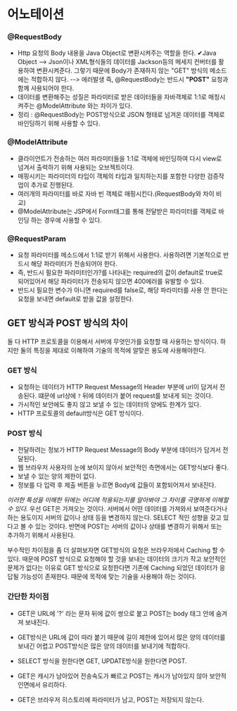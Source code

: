 # 어노테이션

### @RequestBody
* Http 요청의 Body 내용을 Java Object로 변환시켜주는 역할을 한다. ✔Java Object --> Json이나 XML형식들의 데이터를 Jackson등의 메세지 컨버터를 활용하여 변환시켜준다.
  그렇기 때문에 Body가 존재하지 않는 "GET" 방식의 메소드에는 적합하지 않다. --> 에러발생
  즉, @RequestBody는 반드시 __"POST"__ 요청과 함께 사용되어야 한다.
* 데이터를 변환해주는 성질은 파라미터로 받은 데이터들을 자바객체로 1:1로 매칭시켜주는 @ModelAttribute 와는 차이가 있다.
* 정리 : @RequestBody는 POST방식으로 JSON 형태로 넘겨온 데이터를 객체로 바인딩하기 위해 사용할 수 있다.

### @ModelAttribute
* 클라이언트가 전송하는 여러 파라미터들을 1:1로 객체에 바인딩하여 다시 view로 넘겨서 출력하기 위해 사용되는 오브젝트이다.
* 매핑시키는 파라미터의 타입이 객체의 타입과 일치하는지를 포함한 다양한 검증작업이 추가로 진행된다.
* 여러개의 파라미터를 바로 자바 빈 객체로 매핑시킨다.(RequestBody와 차이 비교)
* @ModelAttribute는 JSP에서 Form태그를 통해 전달받은 파라미터를 객체로 바인딩 하는 경우에 사용할 수 있다.

### @RequestParam
* 요청 파라미터를 메소드에서 1:1로 받기 위해서 사용한다. 사용하려면 기본적으로 반드시 해당 파라미터가 전송되어야 한다.
* 즉, 반드시 필요한 파라미터인가?를 나타내는 required의 값이 default로 true로 되어있어서 해당 파라미터가 전송되지 않으면 400에러를 유발할 수 있다.
* 반드시 필요한 변수가 아니면 required를 false로, 해당 파라미터를 사용 안 한다는 요청을 보내면 default로 받을 값을 설정한다.


## GET 방식과 POST 방식의 차이
둘 다 HTTP 프로토콜을 이용해서 서버에 무엇인가를 요청할 때 사용하는 방식이다. 하지만 둘의 특징을 제대로 이해하여 기술의 목적에 알맞은 용도에 사용해야한다.

### GET 방식
* 요청하는 데이터가 HTTP Request Message의 Header 부분에 url이 담겨서 전송된다. 떄문에 url상에 ```?``` 뒤에 데이터가 붙어 request를 보내게 되는 것이다.
* 가시적인 보안에도 좋지 않고 보낼 수 있는 데이터의 양에도 한계가 있다.
* HTTP 프로토콜의 default방식은 GET 방식이다.

### POST 방식
* 전달하려는 정보가 HTTP Request Message의 Body 부분에 데이터가 담겨서 전달된다.
* 웹 브라우저 사용자의 눈에 보이지 않아서 보안적인 측면에서는 GET방식보다 좋다.
* 보낼 수 있는 양의 제한이 없다.
* 정보를 다 입력 후 제출 버튼을 누르면 Body에 값들이 포함되어져서 보내진다.

*이러한 특성을 이해한 뒤에는 어디에 적용되는지를 알아봐야 그 차이를 극명하게 이해할 수 있다.* 우선 GET은 가져오는 것이다. 서버에서 어떤 데이터를 가져와서 보여준다거나 하는 용도이지
서버의 값이나 상태 등을 변경하지 않는다. SELECT 적인 성향을 갖고 있다고 볼 수 있는 것이다. 반면에 POST는 서버의 값이나 상태를 변경하기 위해서 또는 추가하기 위해서 사용된다.

부수적인 차이점을 좀 더 살펴보자면 GET방식의 요청은 브라우저에서 Caching 할 수 있다. 때문에 POST 방식으로 요청해야 할 것을 보내는 데이터의 크기가 작고 보안적인 문제가 없다는 이유로
GET 방식으로 요청한다면 기존에 Caching 되었던 데이터가 응답될 가능성이 존재한다. 때문에 목적에 맞는 기술을 사용해야 하는 것이다.

### 간단한 차이점
* GET은 URL에 '?' 라는 문자 뒤에 값이 쌍으로 붙고 POST는 body 태그 안에 숨겨져 보내진다.
* GET방식은 URL에 값이 따라 붙기 때문에 길이 제한에 있어서 많은 양의 데이터를 보내긴 어렵고 POST방식은 많은 양의 데이터를 보내기에 적합하다.

* SELECT 방식을 원한다면 GET, UPDATE방식을 원한다면 POST.
* GET은 캐시가 남아있어 전송속도가 빠르고 POST는 캐시가 남아있지 않아 보안적인면에서 유리하다.
* GET은 브라우저 히스토리에 파라미터가 남고, POST는 저장되지 않는다.
